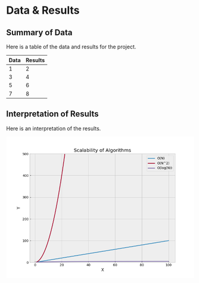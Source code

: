 # Data & Results

## Summary of Data

Here is a table of the data and results for the project.

| Data | Results |
| ---- | ------- |
| 1    | 2       |
| 3    | 4       |
| 5    | 6       |
| 7    | 8       |


## Interpretation of Results

Here is an interpretation of the results.

![](./assets/plot.png)
